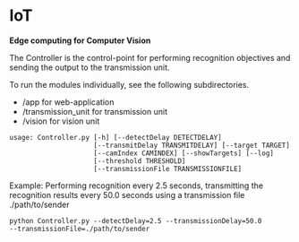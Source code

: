# IoT
**Edge computing for Computer Vision**

The Controller is the control-point for performing recognition objectives
and sending the output to the transmission unit.

To run the modules individually, see the following subdirectories.
- /app for web-application
- /transmission_unit for transmission unit
- /vision for vision unit

```
usage: Controller.py [-h] [--detectDelay DETECTDELAY]
                     [--transmitDelay TRANSMITDELAY] [--target TARGET]
                     [--camIndex CAMINDEX] [--showTargets] [--log]
                     [--threshold THRESHOLD] 
                     [--transmissionFile TRANSMISSIONFILE]
```

Example: Performing recognition every 2.5 seconds, transmitting the recognition
results every 50.0 seconds using a transmission file ./path/to/sender

```
python Controller.py --detectDelay=2.5 --transmissionDelay=50.0 
--transmissionFile=./path/to/sender
```